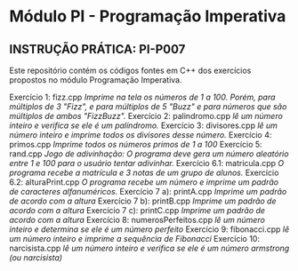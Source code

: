 # Módulo PI - Programação Imperativa 
## INSTRUÇÃO PRÁTICA: PI-P007

Este repositório contém os códigos fontes em C++ dos exercícios propostos no módulo Programação Imperativa. 


Exercício 1: fizz.cpp *Imprime na tela os números de 1 a 100. Porém, para múltiplos de 3 "Fizz", e para múltiplos de 5 "Buzz" e para números que são múltiplos de ambos "FizzBuzz".*
Exercício 2: palindromo.cpp *lê um número inteiro e verifica se ele é um palíndromo.*
Exercício 3: divisores.cpp *lê um número inteiro e imprime todos os divisores desse número.*
Exercício 4: primos.cpp *Imprime todos os números primos de 1 a 100*
Exercício 5: rand.cpp *Jogo de adivinhação: O programa deve gera um número aleatório entre 1 e 100 para o usuário tentar adivinhar.*
Exercício 6.1: matricula.cpp *O programa recebe a matrícula e 3 notas de um grupo de alunos.*
Exercício 6.2: alturaPrint.cpp *O programa recebe um número e imprime um padrão de caracteres alfanuméricos.*
Exercício 7 a): printA.cpp *Imprime um padrão de acordo com a altura*
Exercício 7 b): printB.cpp *Imprime um padrão de acordo com a altura*
Exercício 7 c): printC.cpp *Imprime um padrão de acordo com a altura*
Exercício 8: numerosPerfeitos.cpp *lê um número inteiro e determina se ele é um número perfeito*
Exercício 9: fibonacci.cpp *lê um número inteiro e imprime a sequência de Fibonacci*
Exercício 10: narcisista.cpp *lê um número inteiro e verifica se ele é um número armstrong (ou narcisista)*
